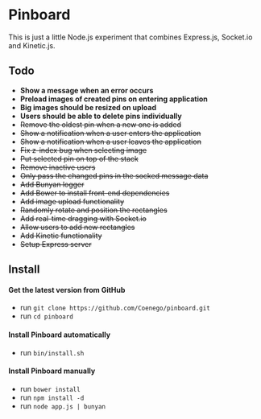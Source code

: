 # Pinboard

This is just a little Node.js experiment that combines Express.js, Socket.io and Kinetic.js.

## Todo
- **Show a message when an error occurs**
- **Preload images of created pins on entering application**
- **Big images should be resized on upload**
- **Users should be able to delete pins individually**
- ~~Remove the oldest pin when a new one is added~~
- ~~Show a notification when a user enters the application~~
- ~~Show a notification when a user leaves the application~~
- ~~Fix z-index bug when selecting image~~
- ~~Put selected pin on top of the stack~~
- ~~Remove inactive users~~
- ~~Only pass the changed pins in the socked message data~~
- ~~Add Bunyan logger~~
- ~~Add Bower to install front-end dependencies~~
- ~~Add image upload functionality~~
- ~~Randomly rotate and position the rectangles~~
- ~~Add real-time dragging with Socket.io~~
- ~~Allow users to add new rectangles~~
- ~~Add Kinetic functionality~~
- ~~Setup Express server~~

## Install

#### Get the latest version from GitHub
* run `git clone https://github.com/Coenego/pinboard.git`
* run `cd pinboard`

#### Install Pinboard automatically
* run `bin/install.sh`

#### Install Pinboard manually
* run `bower install`
* run `npm install -d`
* run `node app.js | bunyan`

